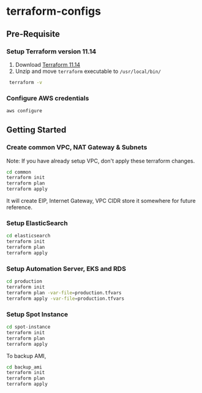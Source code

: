 # terraform-configs

## Pre-Requisite

### Setup Terraform version 11.14

1. Download [Terraform 11.14](https://releases.hashicorp.com/terraform/)
2. Unzip and move `terraform` executable to `/usr/local/bin/`

```sh
 terraform -v
```

### Configure AWS credentials

```sh
aws configure
```

## Getting Started

### Create common VPC, NAT Gateway & Subnets

Note:  If you have already setup VPC, don't apply these terraform changes.

```sh
cd common
terraform init
terraform plan
terraform apply
```

It will create EIP, Internet Gateway, VPC CIDR store it somewhere for future reference.

### Setup ElasticSearch

```sh
cd elasticsearch
terraform init
terraform plan
terraform apply
```

### Setup Automation Server, EKS and RDS

```sh
cd production
terraform init
terraform plan -var-file=production.tfvars
terraform apply -var-file=production.tfvars
```

### Setup Spot Instance

```sh
cd spot-instance
terraform init
terraform plan
terraform apply
```

To backup AMI,

```sh
cd backup_ami
terraform init
terraform plan
terraform apply
```
